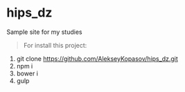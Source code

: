 # hips_dz
Sample site for my studies 

> For install this project:
1. git clone https://github.com/AlekseyKopasov/hips_dz.git
2. npm i
3. bower i
4. gulp